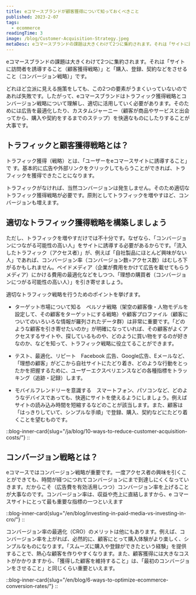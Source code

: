 ```yaml
---
title: eコマースブランドが顧客獲得について知っておくべきこと
published: 2023-2-07
tags: 
  - ecommerce
readingTime: 3
image: /blog/Customer-Acquisition-Strategy.jpeg
metaDesc: eコマースブランドの課題は大きくわけて2つに集約されます。それは「サイトに訪問者を誘導すること（顧客獲得戦略）」と「購入、登録、契約などをさせること（コンバージョン戦略）」です。
---
```


eコマースブランドの課題は大きくわけて2つに集約されます。それは「サイトに訪問者を誘導すること（顧客獲得戦略）」と「購入、登録、契約などをさせること（コンバージョン戦略）」です。

どれほど立派に見える施策をしても、この2つの要素がうまくいっていないのであれば失敗です。したがって、eコマースブランドはトラフィック獲得戦略とコンバージョン戦略について理解し、適切に活用していく必要があります。そのためには広告を最適化したり、カスタムジャーニー（顧客が商品やサービスと出会ってから、購入や契約をするまでのステップ）を快適なものにしたりすることが大事です。
## トラフィックと顧客獲得戦略とは？
トラフィック獲得（戦略）とは、「ユーザーをeコマースサイトに誘導すること」で
す。基本的に広告や外部リンクをクリックしてもらうことができれば、トラフィックを獲得できたことになります。

トラフィックがなければ、当然コンバージョンは発生しません。そのため適切なトラフィック獲得戦略が必要です。原則としてトラフィックを増やすほど、コンバージョンも増えます。

## 適切なトラフィック獲得戦略を構築しましょう
ただし、トラフィックを増やすだけでは不十分です。なぜなら、「コンバージョンにつながる可能性の高い人」をサイトに誘導する必要があるからです。「流入したトラフィック（アクセス者）」が、例えば「自社製品にほとんど興味がない人」であれば、コンバージョン率（コンバージョン数÷アクセス数）はむしろ下がるかもしれません。ペイドメディア（企業が費用をかけて広告を載せてもらうメディア）にかける費用の最適化などをしつつ、「理想の購買者（コンバージョンにつがる可能性の高い人）」を引き寄せましょう。

適切なトラフィック戦略を行うためのポイントを挙げます。

- ターゲット市場について知る　ペルソナ戦略（架空の顧客像・人物モデルを設定して、その顧客をターゲットにする戦略）や顧客プロファイル（顧客についてのいろいろな情報が羅列されたデータ群）は非常に重要です。「どのような顧客を引き寄せたいのか」が明確になっていれば、その顧客がよくアクセスするサイトや、探しているものや、どのように買い物をするのが好きなのか、などを知って、トラフィック戦略に役立てることができます。

- テスト、最適化、リピート　Facebook 広告、Google広告、Eメールなど、「理想の顧客」がどこから自社サイトにたどり着き、どのような行動をとったかを把握するために、ユーザーエクスペリエンスなどの各種指標をトラッキング（追跡・記録）します。

- モバイルフレンドリーを意識する　スマートフォン、パソコンなど、どのようなデバイスであっても、快適にサイトを使えるようにしましょう。例えばサイトの読み込み時間を短縮するなどのことが該当します。また、顧客は「はっきりしていて、シンプルな手順」で登録、購入、契約などにたどり着くことを望むものです。

::blog-inner-card{slug="/ja/blog/10-ways-to-reduce-customer-acquisition-costs/"}
::

## コンバージョン戦略とは？
eコマースではコンバージョン戦略が重要です。一度アクセス者の興味を引くことができても、時間が経つにつれてコンバージョンにまで到達しにくくなっていきます。だからこそ（広告費を有効活用しつつ）コンバージョン率を上げることが大事なのです。コンバージョン率は、収益や売上に直結しますから、e コマースサイトにとって最も重要な指標の一つといえます

::blog-inner-card{slug="/en/blog/investing-in-paid-media-vs-investing-in-cro/"}
::

コンバージョン率の最適化（CRO）のメリットは他にもあります。例えば、コンバージョン率を上がれば、必然的に、顧客にとって購入体験がより楽しく、シンプルなものになります。「スムーズに購入や登録ができたという経験」を提供することで、熱心な顧客を作りやすくなります。また、顧客獲得には大きなコストがかかりますから、「獲得した顧客を維持すること」は、「最初のコンバージョンをさせること」と同じくらい重要といえます。

::blog-inner-card{slug="/en/blog/6-ways-to-optimize-ecommerce-conversion-rates/"}
::